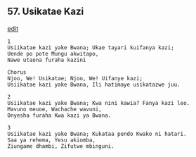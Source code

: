 ## 57. Usikatae Kazi
[edit](https://docs.google.com/document/d/1YPBvyaVupqm3SlQiE5%2DDS5tyN1WOZkRi/edit?mode=html)




    1
    Usiikatae kazi yake Bwana; Ukae tayari kuifanya kazi;
    Uende po pote Mungu akwitapo,
    Nawe utaona furaha kazini

    Chorus
    Njoo, We! Usikatae; Njoo, We! Uifanye kazi;
    Usiikatae kazi yake Bwana, Ili hatimaye usikatazwe juu.

    2
    Usiikatae kazi yake Bwana; Kwa nini kawia? Fanya kazi leo.
    Mavuno meuoe, Wachache wavuni,
    Onyesha furaha Kwa kazi ya Bwana.

    3
    Usiikatae kazi yake Bwana; Kukataa pendo Kwako ni hatari.
    Saa ya rehema, Yesu akiomba,
    Ziungame dhambi, Zifutwe mbinguni.
